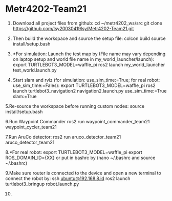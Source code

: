 # Metr4202-Team21
1. Download all project files from github:
cd ~/metr4202_ws/src
git clone https://github.com/lsy20030419lsy/Metr4202-Team21.git

2. Then build the workspace and source the setup file:
colcon build
source install/setup.bash

3. *For simulation: Launch the test map by (File name may vary depending on laptop setup and world file name in my_world_launcher/launch): 
export TURTLEBOT3_MODEL=waffle_pi
ros2 launch my_world_launcher test_world.launch.py

4. Start slam and rviz (for simulation: use_sim_time:=True; for real robot: use_sim_time:=Fales):
export TURTLEBOT3_MODEL=waffle_pi
ros2 launch turtlebot3_navigation2 navigation2.launch.py use_sim_time:=True slam:=True

5.Re-source the workspace before running custom nodes:
source install/setup.bash 

6.Run Waypoint Commander
ros2 run waypoint_commander_team21 waypoint_cycler_team21

7.Run AruCo detector:
ros2 run aruco_detector_team21 aruco_detector_team21

8.*For real robot:
export TURTLEBOT3_MODEL=waffle_pi
export ROS_DOMAIN_ID={XX}
or put in bashrc by (nano ~/.bashrc and source ~/.bashrc)

9.Make sure router is connected to the device and open a new terminal to connect the robot by:
ssh ubuntu@192.168.8.id
ros2 launch turtlebot3_bringup robot.launch.py

10.








